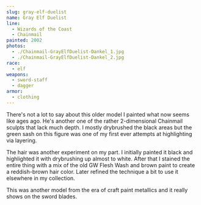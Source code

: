 ```yaml
---
slug: gray-elf-duelist
name: Gray Elf Duelist
line:
  - Wizards of the Coast
  - Chainmail
painted: 2002
photos:
  - ./Chainmail-GrayElfDuelist-Dankel_1.jpg
  - ./Chainmail-GrayElfDuelist-Dankel_2.jpg
race:
  - elf
weapons:
  - sword-staff
  - dagger
armor:
  - clothing
---
```


There's not a lot to say about this older model I painted what now seems like ages ago. He's another one of the rather 2-dimensional Chainmail sculpts that lack much depth. I mostly drybrushed the black areas but the green sash on this figure was one of my first ever attempts at highlighting via layering.

The hair was another experiment on my part. I initially painted it black and highlighted it with drybrushing up almost to white. After that I stained the entire thing with a mix of the old GW Flesh Wash and brown paint to create a reddish-brown hair color. Later refined the technique a bit to use it elsewhere in my collection.

This was another model from the era of craft paint metallics and it really shows on the sword blades.
